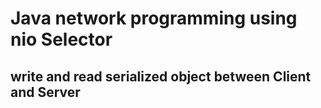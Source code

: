 # Java network programming using nio Selector
## write and read serialized object between Client and Server
